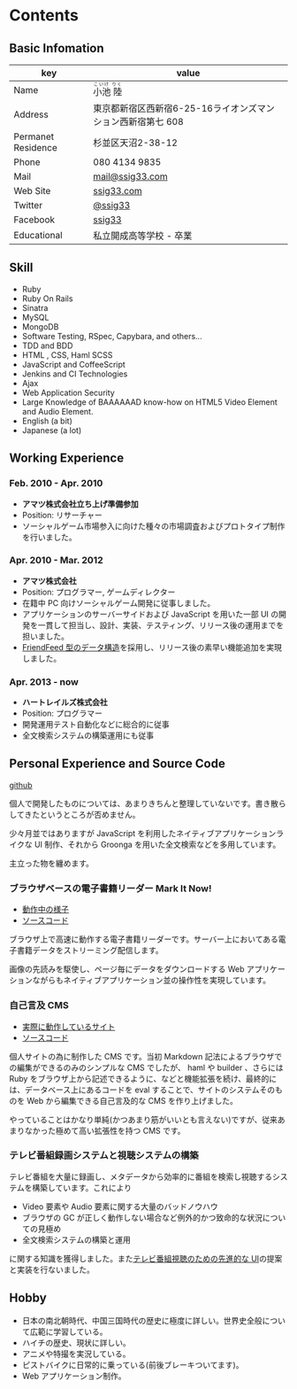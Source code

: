 # Contents
## Basic Infomation

key | value
------------- | -------------
Name | <ruby><rb>小池 陸<rb><rt>こいけ りく</rt></ruby>
Address | 東京都新宿区西新宿6-25-16ライオンズマンション西新宿第七 608
Permanet Residence | 杉並区天沼2-38-12
Phone | 080 4134 9835
Mail | mail@ssig33.com
Web Site | [ssig33.com](http://ssig33.com)
Twitter | [@ssig33](http://twitter.com/ssig33)
Facebook | [ssig33](http://facebook.com/ssig33)
Educational | 私立開成高等学校 - 卒業


## Skill
- Ruby 
- Ruby On Rails
- Sinatra
- MySQL
- MongoDB
- Software Testing, RSpec, Capybara, and others...
- TDD and BDD
- HTML , CSS, Haml SCSS
- JavaScript and CoffeeScript
- Jenkins and CI Technologies
- Ajax
- Web Application Security
- Large Knowledge of BAAAAAAD know-how on HTML5 Video Element and Audio Element.
- English (a bit)
- Japanese (a lot) 

## Working Experience
### Feb. 2010 - Apr. 2010
- __アマツ株式会社立ち上げ準備参加__
- Position: リサーチャー
- ソーシャルゲーム市場参入に向けた種々の市場調査およびプロトタイプ制作を行いました。

### Apr. 2010 - Mar. 2012
- __アマツ株式会社__
- Position: プログラマー, ゲームディレクター
- 在籍中 PC 向けソーシャルゲーム開発に従事しました。
- アプリケーションのサーバーサイドおよび JavaScript を用いた一部 UI の開発を一貫して担当し、設計、実装、テスティング、リリース後の運用までを担いました。
- [FriendFeed 型のデータ構造](http://www.hyuki.com/yukiwiki/wiki.cgi?HowFriendFeedUsesMySqlToStoreSchemaLessData)を採用し、リリース後の素早い機能追加を実現しました。

### Apr. 2013 - now
- __ハートレイルズ株式会社__
- Position: プログラマー
- 開発運用テスト自動化などに総合的に従事
- 全文検索システムの構築運用にも従事

## Personal Experience and Source Code
[github](http://github.com/ssig33)

個人で開発したものについては、あまりきちんと整理していないです。書き散らしてきたというところが否めません。

少々月並ではありますが JavaScript を利用したネイティブアプリケーションライクな UI 制作、それから Groonga を用いた全文検索などを多用しています。

主立った物を纏めます。

### ブラウザベースの電子書籍リーダー Mark It Now!
- [動作中の様子](http://ssig33.com/Mark%20It%20Now!)
- [ソースコード](https://github.com/ssig33/Mark-It-now)

ブラウザ上で高速に動作する電子書籍リーダーです。サーバー上においてある電子書籍データをストリーミング配信します。

画像の先読みを駆使し、ページ毎にデータをダウンロードする Web アプリケーションながらもネイティブアプリケーション並の操作性を実現しています。

### 自己言及 CMS
- [実際に動作しているサイト](http://ssig33.com/)
- [ソースコード](http://ssig33.com/source)

個人サイトの為に制作した CMS です。当初 Markdown 記法によるブラウザでの編集ができるのみのシンプルな CMS でしたが、 haml や builder 、さらには Ruby をブラウザ上から記述できるように、などと機能拡張を続け、最終的には、データベース上にあるコードを eval することで、サイトのシステムそのものを Web から編集できる自己言及的な CMS を作り上げました。

やっていることはかなり単純(かつあまり筋がいいとも言えない)ですが、従来あまりなかった極めて高い拡張性を持つ CMS です。

### テレビ番組録画システムと視聴システムの構築
テレビ番組を大量に録画し、メタデータから効率的に番組を検索し視聴するシステムを構築しています。これにより

- Video 要素や Audio 要素に関する大量のバッドノウハウ
- ブラウザの GC が正しく動作しない場合など例外的かつ致命的な状況についての見極め
- 全文検索システムの構築と運用

に関する知識を獲得しました。また[テレビ番組視聴のための先進的な UI](http://ssig33.com/text/%E3%83%86%E3%83%AC%E3%83%93%E7%95%AA%E7%B5%84%E3%82%92%E3%83%8E%E3%83%99%E3%83%AB%E3%82%B2%E3%83%BC%E3%83%A0%E9%A2%A8%E3%81%AB%E3%81%99%E3%82%8B%E3%82%82%E3%81%AE%E3%82%92%E4%BD%9C%E3%81%A3%E3%81%9F)の提案と実装を行ないました。

## Hobby
- 日本の南北朝時代、中国三国時代の歴史に極度に詳しい。世界史全般について広範に学習している。
- ハイチの歴史、現状に詳しい。
- アニメや特撮を実況している。
- ピストバイクに日常的に乗っている(前後ブレーキついてます)。
- Web アプリケーション制作。
